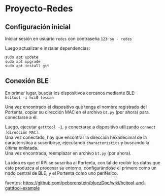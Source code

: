 # Proyecto-Redes

## Configuración inicial

Iniciar sesión en usuario `redes` con contraseña `123`:
`su - redes`  

Luego actualizar e instalar dependencias:
```
sudo apt update
sudo apt upgrade
sudo apt install git
```

## Conexión BLE
En primer lugar, buscar los dispositivos cercanos mediante BLE:  
`hcitool -i hci0 lescan`

Una vez encontrado el dispositivo que tenga el nombre registrado del Portenta, 
copiar su dirección MAC en el archivo `bt.py` (por ahora) para conectarse a él.

Luego, ejecutar `gatttool -I`, y conectarse a dispositivo utilizando `connect [dirección MAC]`.  
Una vez conectado, hay que encontrar la dirección hexadecimal de la característica a suscribirse, ejecutando `characteristics` y buscando la última enlistada.  
Una vez encontrada, reemplazar en archivo `bt.py` (por ahora).

La idea es que el RPi se suscriba al Portenta, con tal de recibir los datos que este 
produzca al procesar su entorno, configurándose el primero como un nodo central de BLE, 
y el Portenta como uno periférico.
 

fuentes:
https://github.com/pcborenstein/bluezDoc/wiki/hcitool-and-gatttool-example

